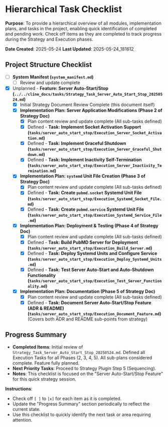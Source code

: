 # Hierarchical Task Checklist

**Purpose**: To provide a hierarchical overview of all modules, implementation plans, and tasks in the project, enabling quick identification of completed and pending work. Check off items as they are completed to track progress during the Strategy and Execution phases.

**Date Created**: 2025-05-24
**Last Updated**: 2025-05-24_181612

## Project Structure Checklist

- [ ] **System Manifest (`system_manifest.md`)**
  - [ ] Review and update complete

- [x] Unplanned - **Feature: Server Auto-Start/Stop (`../../cline_docs/tasks/Strategy_Task_Server_Auto_Start_Stop_20250524.md`)**
  - [x] Initial Strategy Document Review Complete (this document itself)
  - [x] **Implementation Plan: Server Application Modifications (Phase 2 of Strategy Doc)**
    - [x] Plan content review and update complete (All sub-tasks defined)
    - [x] Defined - **Task: Implement Socket Activation Support (`tasks/server_auto_start_stop/Execution_Server_Socket_Activation.md`)**
    - [x] Defined - **Task: Implement Graceful Shutdown (`tasks/server_auto_start_stop/Execution_Server_Graceful_Shutdown.md`)**
    - [x] Defined - **Task: Implement Inactivity Self-Termination (`tasks/server_auto_start_stop/Execution_Server_Inactivity_Termination.md`)**
  - [x] **Implementation Plan: `systemd` Unit File Creation (Phase 3 of Strategy Doc)**
    - [x] Plan content review and update complete (All sub-tasks defined)
    - [x] Defined - **Task: Create `pubmd.socket` Systemd Unit File (`tasks/server_auto_start_stop/Execution_Systemd_Socket_File.md`)**
    - [x] Defined - **Task: Create `pubmd.service` Systemd Unit File (`tasks/server_auto_start_stop/Execution_Systemd_Service_File.md`)**
  - [x] **Implementation Plan: Deployment & Testing (Phase 4 of Strategy Doc)**
    - [x] Plan content review and update complete (All sub-tasks defined)
    - [x] Defined - **Task: Build PubMD Server for Deployment (`tasks/server_auto_start_stop/Execution_Build_Server.md`)**
    - [x] Defined - **Task: Deploy Systemd Units and Configure Service (`tasks/server_auto_start_stop/Execution_Deploy_Systemd_Units.md`)**
    - [x] Defined - **Task: Test Server Auto-Start and Auto-Shutdown Functionality (`tasks/server_auto_start_stop/Execution_Test_Server_Functionality.md`)**
  - [x] **Implementation Plan: Documentation (Phase 5 of Strategy Doc)**
    - [x] Plan content review and update complete (All sub-tasks defined)
    - [x] Defined - **Task: Document Server Auto-Start/Stop Feature (ADR & README) (`tasks/server_auto_start_stop/Execution_Document_Feature.md`)** (Covers both ADR and README sub-points from strategy)

## Progress Summary
- **Completed Items**: Initial review of `Strategy_Task_Server_Auto_Start_Stop_20250524.md`. Defined all Execution Tasks for all Phases (2, 3, 4, 5). All sub-plans considered complete. Feature fully planned.
- **Next Priority Tasks**: Proceed to Strategy Plugin Step 5 (Sequencing).
- **Notes**: This checklist is focused on the "Server Auto-Start/Stop Feature" for this quick strategy session.

**Instructions**:
- Check off `[ ]` to `[x]` for each item as it is completed.
- Update the "Progress Summary" section periodically to reflect the current state.
- Use this checklist to quickly identify the next task or area requiring attention.